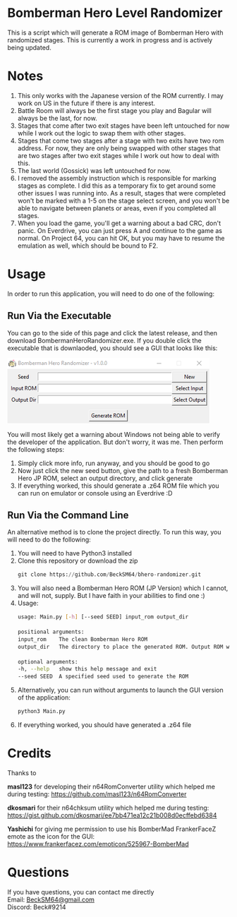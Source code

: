 # Bomberman Hero Level Randomizer
This is a script which will generate a ROM image of Bomberman Hero with randomized stages. This is currently a work in progress and is actively being updated.

# Notes
1. This only works with the Japanese version of the ROM currently. I may work on US in the future if there is any interest.
2. Battle Room will always be the first stage you play and Bagular will always be the last, for now.
3. Stages that come after two exit stages have been left untouched for now while I work out the logic to swap them with other stages.
4. Stages that come two stages after a stage with two exits have two rom address. For now, they are only being swapped with other stages that are two stages after two exit stages while I work out how to deal with this.
5. The last world (Gossick) was left untouched for now.
6. I removed the assembly instruction which is responsible for marking stages as complete. I did this as a temporary fix to get around some other issues I was running into. As a result, stages that were completed won't be marked with a 1-5 on the stage select screen, and you won't be able to navigate between planets or areas, even if you completed all stages.
7. When you load the game, you'll get a warning about a bad CRC, don't panic. On Everdrive, you can just press A and continue to the game as normal. On Project 64, you can hit OK, but you may have to resume the emulation as well, which should be bound to F2.

# Usage
In order to run this application, you will need to do one of the following:

## Run Via the Executable
You can go to the side of this page and click the latest release, and then download BombermanHeroRandomizer.exe. If you double click the executable that is downlaoded, you should see a GUI that looks like this:

   ![alt text](https://github.com/BeckSM64/bhero-randomizer/blob/main/bheroRandomizerGui.png?raw=true)

You will most likely get a warning about Windows not being able to verify the developer of the application. But don't worry, it was me. Then perform the following steps:
1. Simply click more info, run anyway, and you should be good to go
2. Now just click the new seed button, give the path to a fresh Bomberman Hero JP ROM, select an output directory, and click generate
3. If everything worked, this should generate a .z64 ROM file which you can run on emulator or console using an Everdrive :D

## Run Via the Command Line
An alternative method is to clone the project directly. To run this way, you will need to do the following:
1. You will need to have Python3 installed
2. Clone this repository or download the zip  
   ```python
   git clone https://github.com/BeckSM64/bhero-randomizer.git
   ```
3. You will also need a Bomberman Hero ROM (JP Version) which I cannot, and will not, supply. But I have faith in your abilities to find one :)
4. Usage:
   ```bash
   usage: Main.py [-h] [--seed SEED] input_rom output_dir

   positional arguments:
   input_rom    The clean Bomberman Hero ROM
   output_dir   The directory to place the generated ROM. Output ROM will be named <input_rom>.rando.z64

   optional arguments:
   -h, --help   show this help message and exit
   --seed SEED  A specified seed used to generate the ROM
   ```
5. Alternatively, you can run without arguments to launch the GUI version of the application:
   ```python
   python3 Main.py
   ```
6. If everything worked, you should have generated a .z64 file

# Credits
Thanks to

**masl123** for developing their n64RomConverter utility which helped me during testing: https://github.com/masl123/n64RomConverter

**dkosmari** for their n64chksum utility which helped me during testing: https://gist.github.com/dkosmari/ee7bb471ea12c21b008d0ecffebd6384

**Yashichi** for giving me permission to use his BomberMad FrankerFaceZ emote as the icon for the GUI: https://www.frankerfacez.com/emoticon/525967-BomberMad

# Questions
If you have questions, you can contact me directly  
Email: BeckSM64@gmail.com  
Discord: Beck#9214